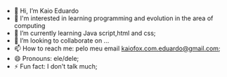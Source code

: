- 👋 Hi, I’m Kaio Eduardo 
- 👀 I'm interested in learning programming and evolution in the area of ​​computing
- 🌱 I’m currently learning Java script,html and css;
- 💞️ I’m looking to collaborate on ...
- 📫 How to reach me: pelo meu email kaiofox.com.eduardo@gmail.com;
- 😄 Pronouns: ele/dele;
- ⚡ Fun fact: I don't talk much;

<!---
Newprogram05/Newprogram05 is a ✨ special ✨ repository because its `README.md` (this file) appears on your GitHub profile.
You can click the Preview link to take a look at your changes.
--->
